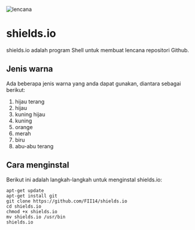 ![lencana](https://img.shields.io/badge/Platform-Linux-orange)

# shields.io

shields.io adalah program Shell untuk membuat lencana repositori Github.

## Jenis warna

Ada beberapa jenis warna yang anda dapat gunakan, diantara sebagai berikut:

1. hijau terang
2. hijau
3. kuning hijau
4. kuning
5. orange
6. merah
7. biru
8. abu-abu terang


## Cara menginstal

Berikut ini adalah langkah-langkah untuk menginstal shields.io:

```
apt-get update
apt-get install git
git clone https://github.com/FII14/shields.io
cd shields.io
chmod +x shields.io
mv shields.io /usr/bin
shields.io
```

